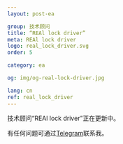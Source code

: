 ```yaml
---
layout: post-ea

group: 技术顾问
title: “REAl lock driver”
meta: REAl lock driver
logo: real_lock_driver.svg
order: 5

category: ea

og: img/og-real-lock-driver.jpg

lang: cn
ref: real_lock_driver
---
```


技术顾问“REAl lock driver”正在更新中。

有任何问题可通过<a href="https://t.me/chutkoy" target="_blank">Telegram</a>联系我。
